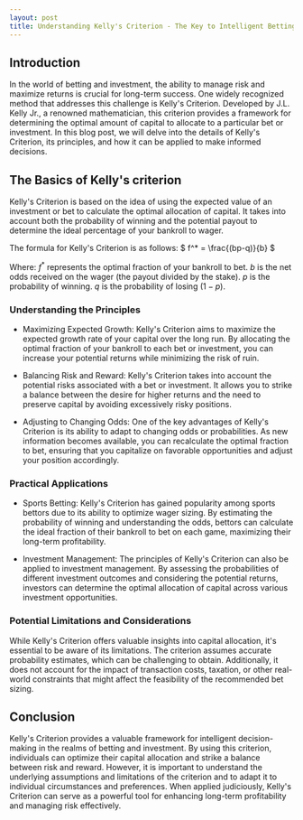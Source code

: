 ```yaml
---
layout: post
title: Understanding Kelly's Criterion - The Key to Intelligent Betting and Investment Strageties
---
```


## Introduction

In the world of betting and investment, the ability to manage risk and maximize returns is crucial for long-term success. One widely recognized method that addresses this challenge is Kelly's Criterion. Developed by J.L. Kelly Jr., a renowned mathematician, this criterion provides a framework for determining the optimal amount of capital to allocate to a particular bet or investment. In this blog post, we will delve into the details of Kelly's Criterion, its principles, and how it can be applied to make informed decisions.

## The Basics of Kelly's criterion

Kelly's Criterion is based on the idea of using the expected value of an investment or bet to calculate the optimal allocation of capital. It takes into account both the probability of winning and the potential payout to determine the ideal percentage of your bankroll to wager.

The formula for Kelly's Criterion is as follows:
$ f^* = \frac{(bp-q)}{b} $

Where:
$f^*$ represents the optimal fraction of your bankroll to bet.
$b$ is the net odds received on the wager (the payout divided by the stake).
$p$ is the probability of winning.
$q$ is the probability of losing $(1 - p)$.

### Understanding the Principles

- Maximizing Expected Growth: Kelly's Criterion aims to maximize the expected growth rate of your capital over the long run. By allocating the optimal fraction of your bankroll to each bet or investment, you can increase your potential returns while minimizing the risk of ruin.

- Balancing Risk and Reward: Kelly's Criterion takes into account the potential risks associated with a bet or investment. It allows you to strike a balance between the desire for higher returns and the need to preserve capital by avoiding excessively risky positions.

- Adjusting to Changing Odds: One of the key advantages of Kelly's Criterion is its ability to adapt to changing odds or probabilities. As new information becomes available, you can recalculate the optimal fraction to bet, ensuring that you capitalize on favorable opportunities and adjust your position accordingly.

### Practical Applications

- Sports Betting: Kelly's Criterion has gained popularity among sports bettors due to its ability to optimize wager sizing. By estimating the probability of winning and understanding the odds, bettors can calculate the ideal fraction of their bankroll to bet on each game, maximizing their long-term profitability.

- Investment Management: The principles of Kelly's Criterion can also be applied to investment management. By assessing the probabilities of different investment outcomes and considering the potential returns, investors can determine the optimal allocation of capital across various investment opportunities.

### Potential Limitations and Considerations

While Kelly's Criterion offers valuable insights into capital allocation, it's essential to be aware of its limitations. The criterion assumes accurate probability estimates, which can be challenging to obtain. Additionally, it does not account for the impact of transaction costs, taxation, or other real-world constraints that might affect the feasibility of the recommended bet sizing.

## Conclusion

Kelly's Criterion provides a valuable framework for intelligent decision-making in the realms of betting and investment. By using this criterion, individuals can optimize their capital allocation and strike a balance between risk and reward. However, it is important to understand the underlying assumptions and limitations of the criterion and to adapt it to individual circumstances and preferences. When applied judiciously, Kelly's Criterion can serve as a powerful tool for enhancing long-term profitability and managing risk effectively.
